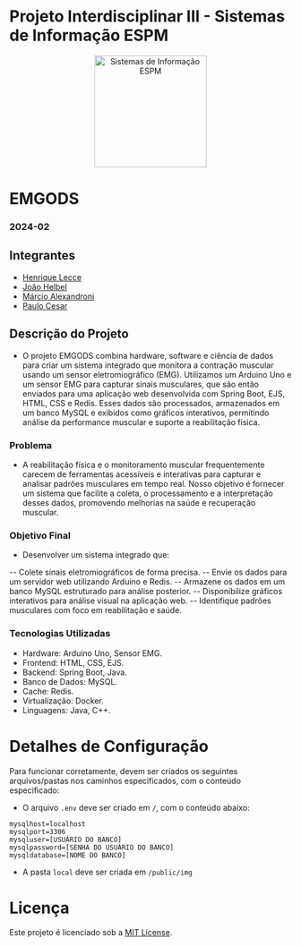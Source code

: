 # Projeto Interdisciplinar III - Sistemas de Informação ESPM

<p style="text-align: center;">
    <a href="https://www.espm.br/cursos-de-graduacao/sistemas-de-informacao/"><img src="https://avatars.githubusercontent.com/u/49880458?s=200&v=4" alt="Sistemas de Informação ESPM" style="height: 200px; width: 200px;"/></a>
</p>

# EMGODS

### 2024-02

## Integrantes
- [Henrique Lecce](https://github.com/HSLPines/)
- [João Helbel](https://github.com/joaohelbel/)
- [Márcio Alexandroni](https://github.com/marcio-alexandroni/)
- [Paulo Cesar](https://github.com/impauloc/)

## Descrição do Projeto

- O projeto EMGODS combina hardware, software e ciência de dados para criar um sistema integrado que monitora a contração muscular usando um sensor eletromiográfico (EMG). Utilizamos um Arduino Uno e um sensor EMG para capturar sinais musculares, que são então enviados para uma aplicação web desenvolvida com Spring Boot, EJS, HTML, CSS e Redis. Esses dados são processados, armazenados em um banco MySQL e exibidos como gráficos interativos, permitindo análise da performance muscular e suporte a reabilitação física.

### Problema

- A reabilitação física e o monitoramento muscular frequentemente carecem de ferramentas acessíveis e interativas para capturar e analisar padrões musculares em tempo real. Nosso objetivo é fornecer um sistema que facilite a coleta, o processamento e a interpretação desses dados, promovendo melhorias na saúde e recuperação muscular.

### Objetivo Final

- Desenvolver um sistema integrado que:

-- Colete sinais eletromiográficos de forma precisa.
-- Envie os dados para um servidor web utilizando Arduino e Redis.
-- Armazene os dados em um banco MySQL estruturado para análise posterior.
-- Disponibilize gráficos interativos para análise visual na aplicação web.
-- Identifique padrões musculares com foco em reabilitação e saúde.

### Tecnologias Utilizadas
- Hardware: Arduino Uno, Sensor EMG.
- Frontend: HTML, CSS, EJS.
- Backend: Spring Boot, Java.
- Banco de Dados: MySQL.
- Cache: Redis.
- Virtualização: Docker.
- Linguagens: Java, C++.


# Detalhes de Configuração

Para funcionar corretamente, devem ser criados os seguintes arquivos/pastas nos caminhos especificados, com o conteúdo especificado:

- O arquivo `.env` deve ser criado em `/`, com o conteúdo abaixo:
```
mysqlhost=localhost
mysqlport=3306
mysqluser=[USUÁRIO DO BANCO]
mysqlpassword=[SENHA DO USUÁRIO DO BANCO]
mysqldatabase=[NOME DO BANCO]
```

- A pasta `local` deve ser criada em `/public/img`

# Licença

Este projeto é licenciado sob a [MIT License](https://github.com/tech-espm/inter-2sem-2024-easy-trash/blob/main/LICENSE).
